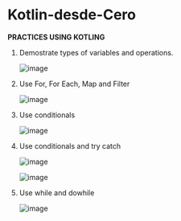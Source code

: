 # **Kotlin-desde-Cero**

**PRACTICES USING KOTLING**

 1. Demostrate types of variables and operations.

      ![image](https://github.com/JorgeTisca/Kotlin-desde-Cero/assets/54377291/40f69e42-9c9f-40d4-8fb9-d6c97c7ce811)


 2. Use For, For Each, Map and Filter

    ![image](https://github.com/JorgeTisca/Kotlin-desde-Cero/assets/54377291/e94bf3e7-0a41-4979-be37-8e7bb5ea56e7)

    

 3. Use conditionals

    ![image](https://github.com/JorgeTisca/Kotlin-desde-Cero/assets/54377291/f9084e06-a809-43bd-8594-8e4c5f81f384)



 4. Use conditionals and try catch


    ![image](https://github.com/JorgeTisca/Kotlin-desde-Cero/assets/54377291/ab147a2b-389c-47c4-83f2-799719d3e847)

    ![image](https://github.com/JorgeTisca/Kotlin-desde-Cero/assets/54377291/5bfd73dd-a0ea-4fe3-9753-230582105529)




 6. Use while and dowhile


      ![image](https://github.com/JorgeTisca/Kotlin-desde-Cero/assets/54377291/3eb68ea5-80b5-485b-92c5-3f3fe6e147ae)
